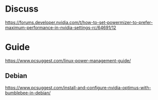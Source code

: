 
# Discuss
https://forums.developer.nvidia.com/t/how-to-set-powermizer-to-prefer-maximum-performance-in-nvidia-settings-rc/64691/12

# Guide
https://www.pcsuggest.com/linux-power-management-guide/

## Debian
https://www.pcsuggest.com/install-and-configure-nvidia-optimus-with-bumblebee-in-debian/
